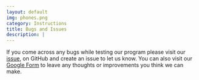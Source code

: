 ```yaml
---
layout: default
img: phones.png
category: Instructions
title: Bugs and Issues
description: |
---
```

If you come across any bugs while testing our program please visit our [issue](https://github.com/NG-Development/ngdevelopment/issues), on GitHub and create an issue to let us know. You can also visit our [Google Form](https://goo.gl/forms/hE6svtLI5Ok4A7Ms1) to leave any thoughts or improvements you think we can make.